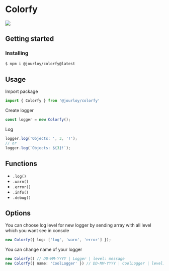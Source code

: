 # Colorfy

[![](https://img.shields.io/npm/v/@jourloy/colorfy?logo=npm&style=flat-square)](https://www.npmjs.com/package/@jourloy/colorfy?activeTab=versions)


## Getting started

### Installing

```bash
$ npm i @jourloy/colorfy@latest
```

## Usage

Import package

```ts
import { Colorfy } from '@jourloy/colorfy'
```

Create logger

```ts
const logger = new Colorfy();
```

Log

```ts
logger.log('Objects: ', 3, '!');
// or
logger.log(`Objects: ${3}!`);
```

## Functions

- `.log()` 
- `.warn()`
- `.error()`
- `.info()`
- `.debug()`

## Options

You can choose log level for new logger by sending array with all level which you want see in console

```ts
new Colorfy({ log: ['log', 'warn', 'error'] });
```

You can change name of your logger

```ts
new Colorfy() // DD-MM-YYYY | Logger | level: message
new Colorfy({ name: 'CoolLogger' }) // DD-MM-YYYY | CoolLogger | level: message
```